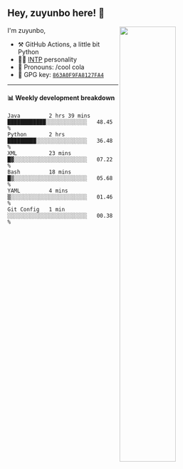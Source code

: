 

## Hey, zuyunbo here! :wave: 
[<img align="right" width="50%" src="https://github-readme-stats.vercel.app/api?username=zuyunbo&theme=dark&show_icons=true">](https://metrics.lecoq.io/ouuan?template=classic)

I'm zuyunbo,

-   :hammer_and_pick: GitHub Actions, a little bit Python
-   :man_scientist: [INTP](https://www.16personalities.com/profiles/3302586f07ca3) personality
-   :man: Pronouns: /cool cola
-   :key: GPG key: [`863A0F9FA8127FA4`](https://github.com/zuyunbo.gpg)

---

#### :bar_chart: Weekly development breakdown
<!--START_SECTION:waka-->

```text
Java         2 hrs 39 mins   ████████████░░░░░░░░░░░░░   48.45 %
Python       2 hrs           █████████░░░░░░░░░░░░░░░░   36.48 %
XML          23 mins         █▓░░░░░░░░░░░░░░░░░░░░░░░   07.22 %
Bash         18 mins         █▒░░░░░░░░░░░░░░░░░░░░░░░   05.68 %
YAML         4 mins          ▒░░░░░░░░░░░░░░░░░░░░░░░░   01.46 %
Git Config   1 min           ░░░░░░░░░░░░░░░░░░░░░░░░░   00.38 %
```

<!--END_SECTION:waka-->


